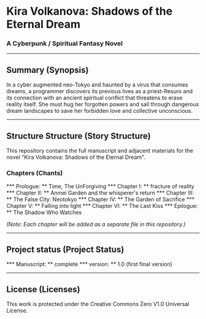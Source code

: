 # Kira Volkanova: Shadows of the Eternal Dream

### A Cyberpunk / Spiritual Fantasy Novel

---

## Summary (Synopsis)

In a cyber augmented neo-Tokyo and haunted by a virus that consumes dreams, a programmer discovers its previous lives as a priest-Resuro and its connection with an ancient spiritual conflict that threatens to erase reality itself. She must hug her forgotten powers and sail through dangerous dream landscapes to save her forbidden love and collective unconscious.

---

## Structure Structure (Story Structure)

This repository contains the full manuscript and adjacent materials for the novel "Kira Volkanova: Shadows of the Eternal Dream".

### Chapters (Chants)

*** Prologue: ** Time, The UnForgiving
*** Chapter I: ** fracture of reality
*** Chapter II: ** Anmei Garden and the whisperer's return
*** Chapter III: ** The False City: Neotokyo
*** Chapter IV: ** The Garden of Sacrifice
*** Chapter V: ** Falling into light
*** Chapter VI: ** The Last Kiss
*** Epilogue: ** The Shadow Who Watches

*(Note: Each chapter will be added as a separate file in this repository.)*

---

## Project status (Project Status)

*** Manuscript: ** complete
*** version: ** 1.0 (first final version)

---

## License (Licenses)

This work is protected under the Creative Commons Zero V1.0 Universal License.
